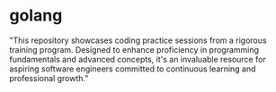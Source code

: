 # golang
"This repository showcases coding practice sessions from a rigorous training program. Designed to enhance proficiency in programming fundamentals and advanced concepts, it's an invaluable resource for aspiring software engineers committed to continuous learning and professional growth."
